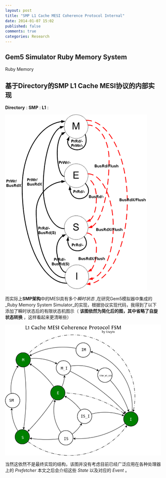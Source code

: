 ```yaml
---
layout: post
title: "SMP L1 Cache MESI Coherence Protocol Internal"
date: 2014-01-07 15:02
published: false
comments: true
categories: Research
---
```


## Gem5 Simulator Ruby Memory System

Ruby Memory

## 基于Directory的SMP L1 Cache MESI协议的内部实现

**Directory** :
**SMP** :
**L1** :

![/images/Diagrama_MESI.gif](/images/Diagrama_MESI.gif)

而实际上**SMP架构**中的MESI具有多个*瞬时状态* ,在研究Gem5模拟器中集成的_Ruby Memory System Simulator_的实现，根据协议实现代码，我得到了以下添加了瞬时状态后的有限状态机图示（ **该图依然为简化后的图，其中省略了自旋状态转换** ，这样看起来更清晰些）


![MESI](/images/MESI-orig.png)

当然这依然不是最终实现的结构，该图并没有考虑目前已经广泛应用在各种处理器上的 _Prefetcher_ 
本文之后会介绍这些 _State_ 以及对应的 _Event_ 。
